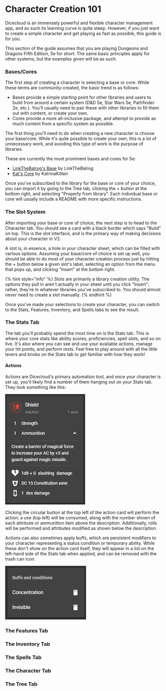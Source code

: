 # Character Creation 101

Dicecloud is an immensely powerful and flexible character management app, and as such its learning curve is quite steep. However, if you just want to create a simple character and get playing as fast as possible, this guide is for you.

This section of the guide assumes that you are playing Dungeons and Dragons Fifth Edition, 5e for short. The same basic principles apply for other systems, but the examples given will be as such.

### Bases/Cores

The first step of creating a character is selecting a base or core. While these terms are community-created, the basic trend is as follows:

* Bases provide a simple starting point for other libraries and users to build from around a certain system \(D&D 5e, Star Wars 5e, Pathfinder 2e, etc.\). You'll usually need to pair these with other libraries to fill them out with content, or create your own.
* Cores provide a more all-inclusive package, and attempt to provide as much content from a specific system as possible.

The first thing you'll need to do when creating a new character is choose your base/core. While it's quite possible to create your own, this is a lot of unnecessary work, and avoiding this type of work is the purpose of libraries.

These are currently the most prominent bases and cores for 5e:

* [LinkTheBalrog's Base](https://beta.dicecloud.com/library/NMgBJwmFKjkxvM8HW) by LinkTheBalrog
* [Kat's Core](https://beta.dicecloud.com/library/dGb2n9TEheo3PnAZa) by KatrinaKitten

Once you've subscribed to the library for the base or core of your choice, you can import it by going to the Tree tab, clicking the + button at the bottom right, and selecting "Property from library". Each individual base or core will usually include a README with more specific instructions.

### The Slot System

After importing your base or core of choice, the next step is to head to the Character tab. You should see a card with a black border which says "Build" on top. This is the slot interface, and is the primary way of making decisions about your character in V2.

A slot is, in essence, a hole in your character sheet, which can be filled with various options. Assuming your base/core of choice is set up well, you should be able to do most of your character creation process just by hitting the + button below a given slot's label, selecting an option from the menu that pops up, and clicking "Insert" at the bottom right.

{% hint style="info" %}
Slots are primarily a library creation utility. The options they pull in aren't actually in your sheet until you click "Insert"; rather, they're in whatever libraries you've subscribed to. You should almost never need to create a slot manually.
{% endhint %}

Once you've made your selections to create your character, you can switch to the Stats, Features, Inventory, and Spells tabs to see the result.

### The Stats Tab

The tab you'll probably spend the most time on is the Stats tab. This is where your core stats like ability scores, proficiencies, spell slots, and so on live. It's also where you can see and use your available actions, manage your hit points, and perform rests. Feel free to play around with all the little levers and knobs on the Stats tab to get familiar with how they work!

#### Actions

Actions are Dicecloud's primary automation tool, and once your character is set up, you'll likely find a number of them hanging out on your Stats tab. They look something like this:

![An example action card.](../.gitbook/assets/image.png)

Clicking the circular button at the top left of the action card will perform the action; a use \(top left\) will be consumed, along with the number shown of each attribute or ammunition item above the description. Additionally, rolls will be performed and attributes modified as shown below the description.

Actions can also sometimes apply buffs, which are persistent modifiers to your character representing a status condition or temporary ability. While these don't show on the action card itself, they will appear in a list on the left-hand side of the Stats tab when applied, and can be removed with the trash can icon.

![The buffs list, showing two examples of applied buffs.](../.gitbook/assets/image%20%281%29.png)

### The Features Tab

### The Inventory Tab

### The Spells Tab

### The Character Tab

### The Tree Tab

